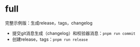 # full

完整示例版：生成release，tags，changelog

- 提交git消息生成（changelog）和校验器消息：`pnpm run commit`
- 创建release，tags：`pnpm run release`
